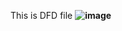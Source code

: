 This is DFD file
<b>
![image](https://cloud.githubusercontent.com/assets/25110634/22516364/33556f6c-e86b-11e6-9297-5bb062f35fc3.png)
</b>
